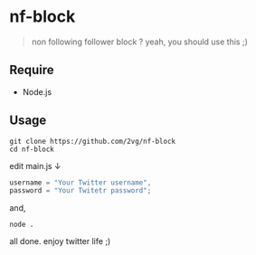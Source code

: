 # nf-block
> non following follower block ? yeah, you should use this ;)

## Require
- Node.js

## Usage
```shell
git clone https://github.com/2vg/nf-block
cd nf-block
```
edit main.js ↓
```javascript
username = "Your Twitter username",
password = "Your Twitetr password";
```

and,
```shell
node .
```

all done. enjoy twitter life ;)
